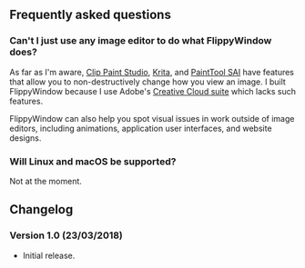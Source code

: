 ## Frequently asked questions

### Can't I just use any image editor to do what FlippyWindow does? 

As far as I'm aware, [Clip Paint Studio][6], [Krita][7], and [PaintTool
SAI][8] have features that allow you to non-destructively change how you
view an image. I built FlippyWindow because I use Adobe's [Creative
Cloud suite][9] which lacks such features.

[6]: <http://www.clipstudio.net/>
[7]: <https://krita.org/>
[8]: <https://www.systemax.jp/en/sai/>
[9]: <https://www.adobe.com/creativecloud.html>

FlippyWindow can also help you spot visual issues in work outside of
image editors, including animations, application user interfaces, and
website designs.

### Will Linux and macOS be supported?

Not at the moment.


## Changelog

### Version 1.0 (23/03/2018)

  - Initial release.
